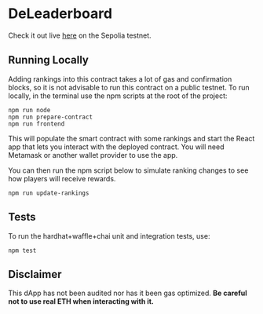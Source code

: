 # DeLeaderboard

Check it out live [here](https://master.d3g1nzgxr2hsak.amplifyapp.com/) on the Sepolia testnet.

## Running Locally

Adding rankings into this contract takes a lot of gas and confirmation blocks, so it is not advisable to run this
contract on a public testnet. To run locally, in the terminal use the npm scripts at the root of the project:

```shell
npm run node
npm run prepare-contract
npm run frontend
```

This will populate the smart contract with some rankings and start the React app that lets you interact with the
deployed contract. You will need Metamask or another wallet provider to use the app.

You can then run the npm script below to simulate ranking changes to see how players will receive rewards.

```shell
npm run update-rankings
```

## Tests

To run the hardhat+waffle+chai unit and integration tests, use:

```shell
npm test
```

## Disclaimer

This dApp has not been audited nor has it been gas optimized. **Be careful not to use real ETH when interacting with
it.**